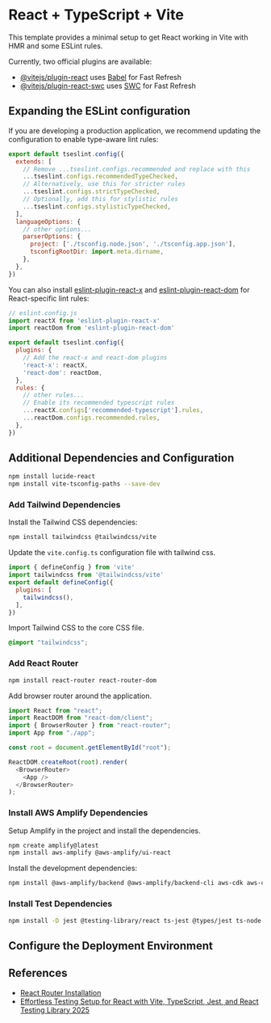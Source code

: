 # React + TypeScript + Vite

This template provides a minimal setup to get React working in Vite with HMR and some ESLint rules.

Currently, two official plugins are available:

- [@vitejs/plugin-react](https://github.com/vitejs/vite-plugin-react/blob/main/packages/plugin-react/README.md) uses [Babel](https://babeljs.io/) for Fast Refresh
- [@vitejs/plugin-react-swc](https://github.com/vitejs/vite-plugin-react-swc) uses [SWC](https://swc.rs/) for Fast Refresh

## Expanding the ESLint configuration

If you are developing a production application, we recommend updating the configuration to enable type-aware lint rules:

```js
export default tseslint.config({
  extends: [
    // Remove ...tseslint.configs.recommended and replace with this
    ...tseslint.configs.recommendedTypeChecked,
    // Alternatively, use this for stricter rules
    ...tseslint.configs.strictTypeChecked,
    // Optionally, add this for stylistic rules
    ...tseslint.configs.stylisticTypeChecked,
  ],
  languageOptions: {
    // other options...
    parserOptions: {
      project: ['./tsconfig.node.json', './tsconfig.app.json'],
      tsconfigRootDir: import.meta.dirname,
    },
  },
})
```

You can also install [eslint-plugin-react-x](https://github.com/Rel1cx/eslint-react/tree/main/packages/plugins/eslint-plugin-react-x) and [eslint-plugin-react-dom](https://github.com/Rel1cx/eslint-react/tree/main/packages/plugins/eslint-plugin-react-dom) for React-specific lint rules:

```js
// eslint.config.js
import reactX from 'eslint-plugin-react-x'
import reactDom from 'eslint-plugin-react-dom'

export default tseslint.config({
  plugins: {
    // Add the react-x and react-dom plugins
    'react-x': reactX,
    'react-dom': reactDom,
  },
  rules: {
    // other rules...
    // Enable its recommended typescript rules
    ...reactX.configs['recommended-typescript'].rules,
    ...reactDom.configs.recommended.rules,
  },
})
```
## Additional Dependencies and Configuration

```sh
npm install lucide-react
npm install vite-tsconfig-paths --save-dev
```

### Add Tailwind Dependencies

Install the Tailwind CSS dependencies:
```sh
npm install tailwindcss @tailwindcss/vite
```

Update the `vite.config.ts` configuration file with tailwind css.

```js
import { defineConfig } from 'vite'
import tailwindcss from '@tailwindcss/vite'
export default defineConfig({
  plugins: [
    tailwindcss(),
  ],
})
```

Import Tailwind CSS to the core CSS file.

```css
@import "tailwindcss";
```

### Add React Router

```sh
npm install react-router react-router-dom
```

Add browser router around the application.

```ts
import React from "react";
import ReactDOM from "react-dom/client";
import { BrowserRouter } from "react-router";
import App from "./app";

const root = document.getElementById("root");

ReactDOM.createRoot(root).render(
  <BrowserRouter>
    <App />
  </BrowserRouter>
);
```

### Install AWS Amplify Dependencies

Setup Amplify in the project and install the dependencies.

```sh
npm create amplify@latest
npm install aws-amplify @aws-amplify/ui-react
```

Install the development dependencies:

```sh
npm install @aws-amplify/backend @aws-amplify/backend-cli aws-cdk aws-cdk-lib constructs tsx --save-dev
```

### Install Test Dependencies

```sh
npm install -D jest @testing-library/react ts-jest @types/jest ts-node @testing-library/jest-dom jest-environment-jsdom @testing-library/user-event
```

## Configure the Deployment Environment


## References

- [React Router Installation](https://reactrouter.com/start/declarative/installation)
- [Effortless Testing Setup for React with Vite, TypeScript, Jest, and React Testing Library 2025](https://dev.to/teyim/effortless-testing-setup-for-react-with-vite-typescript-jest-and-react-testing-library-1c48)
